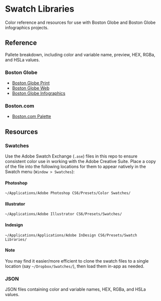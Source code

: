 # Swatch Libraries
Color reference and resources for use with Boston Globe and Boston Globe infographics projects.


## Reference
Pallete breakdown, including color and variable name, preview, HEX, RGBa, and HSLa values.

### Boston Globe
- [Boston Globe Print](https://github.com/BostonGlobe/swatch-libraries/blob/master/reference/globe-print.md)
- [Boston Globe Web](https://github.com/BostonGlobe/swatch-libraries/blob/master/reference/globe-web.md)
- [Boston Globe Infographics](https://github.com/BostonGlobe/swatch-libraries/blob/master/reference/globe-infographics.md)

### Boston.com
- [Boston.com Palette](https://github.com/BostonGlobe/swatch-libraries/blob/master/reference/bcom.md)


## Resources

### Swatches
Use the Adobe Swatch Exchange (`.ase`) files in this repo to ensure consistent color use in working with the Adobe Creative Suite. Place a copy of the file into the following locations for them to appear natively in the Swatch menu (`Window > Swatches`):

#### Photoshop
`~/Applications/Adobe Photoshop CS6/Presets/Color Swatches/`

#### Illustrator
`~/Applications/Adobe Illustrator CS6/Presets/Swatches/`

#### Indesign
`~/Applications/Applications/Adobe InDesign CS6/Presets/Swatch Libraries/`

#### Note
You may find it easier/more efficient to clone the swatch files to a single location (say `~/Dropbox/Swatches/`), then load them in-app as needed.


### JSON
JSON files containing color and variable names, HEX, RGBa, and HSLa values.